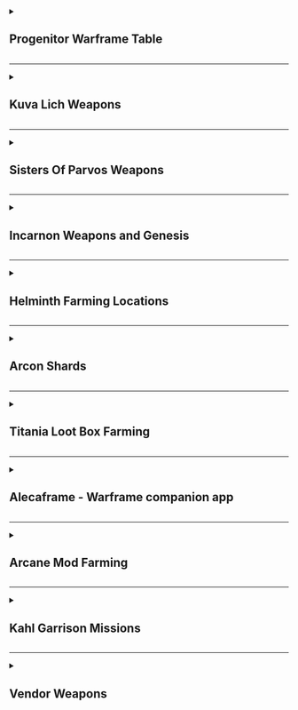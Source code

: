 <details><summary><h2>Progenitor Warframe Table</h2></summary>

| TYPE                                                                                                                                                                                                                                                  | -                                                                                                                                                                                               | -                                                                                                                                                                                               | -                                                                                                                                                                                                         | -                                                                                                                                                                                                    | -                                                                                                                                                                                                    | -                                                                                                                                                                                               | -                                                                                                                                                                                               | -                                                                                                                                                                                          | -                                                                                                                                                                                          | -   |
| ----------------------------------------------------------------------------------------------------------------------------------------------------------------------------------------------------------------------------------------------------- | ----------------------------------------------------------------------------------------------------------------------------------------------------------------------------------------------- | ----------------------------------------------------------------------------------------------------------------------------------------------------------------------------------------------- | --------------------------------------------------------------------------------------------------------------------------------------------------------------------------------------------------------- | ---------------------------------------------------------------------------------------------------------------------------------------------------------------------------------------------------- | ---------------------------------------------------------------------------------------------------------------------------------------------------------------------------------------------------- | ----------------------------------------------------------------------------------------------------------------------------------------------------------------------------------------------- | ----------------------------------------------------------------------------------------------------------------------------------------------------------------------------------------------- | ------------------------------------------------------------------------------------------------------------------------------------------------------------------------------------------ | ------------------------------------------------------------------------------------------------------------------------------------------------------------------------------------------ | --- |
| [![DmgImpactSmall64](https://static.wikia.nocookie.net/warframe/images/4/4c/DmgImpactSmall64.png/revision/latest/scale-to-width-down/32?cb=20210326161307)](/wiki/Damage/Impact_Damage) [Impact](/wiki/Damage/Impact_Damage)                          | [![BaruukIcon272](https://static.wikia.nocookie.net/warframe/images/b/b5/BaruukIcon272.png/revision/latest/scale-to-width-down/31?cb=20181219151057)](/wiki/Baruuk) [Baruuk](/wiki/Baruuk)      | [![GaussIcon272](https://static.wikia.nocookie.net/warframe/images/3/34/GaussIcon272.png/revision/latest/scale-to-width-down/31?cb=20191102061637)](/wiki/Gauss) [Gauss](/wiki/Gauss)           | [![GrendelIcon272](https://static.wikia.nocookie.net/warframe/images/1/18/GrendelIcon272.png/revision/latest/scale-to-width-down/31?cb=20191102061815)](/wiki/Grendel) [Grendel](/wiki/Grendel)           | [![RhinoIcon272](https://static.wikia.nocookie.net/warframe/images/8/8d/RhinoIcon272.png/revision/latest/scale-to-width-down/31?cb=20180121174212)](/wiki/Rhino) [Rhino](/wiki/Rhino)                | [![SevagothIcon272](https://static.wikia.nocookie.net/warframe/images/0/0c/SevagothIcon272.png/revision/latest/scale-to-width-down/31?cb=20210414042501)](/wiki/Sevagoth) [Sevagoth](/wiki/Sevagoth) | [![WukongIcon272](https://static.wikia.nocookie.net/warframe/images/6/68/WukongIcon272.png/revision/latest/scale-to-width-down/31?cb=20180121174232)](/wiki/Wukong) [Wukong](/wiki/Wukong)      | [![ZephyrIcon272](https://static.wikia.nocookie.net/warframe/images/1/1d/ZephyrIcon272.png/revision/latest/scale-to-width-down/31?cb=20180121174233)](/wiki/Zephyr) [Zephyr](/wiki/Zephyr)      |
| [![DmgFireSmall64](https://static.wikia.nocookie.net/warframe/images/3/3b/DmgHeatSmall64.png/revision/latest/scale-to-width-down/32?cb=20210323025835)](/wiki/Damage/Heat_Damage) [Heat](/wiki/Damage/Heat_Damage)                                    | [![ChromaIcon272](https://static.wikia.nocookie.net/warframe/images/6/60/ChromaIcon272.png/revision/latest/scale-to-width-down/31?cb=20180121174115)](/wiki/Chroma) [Chroma](/wiki/Chroma)      | [![EmberIcon272](https://static.wikia.nocookie.net/warframe/images/5/50/EmberIcon272.png/revision/latest/scale-to-width-down/31?cb=20180121174118)](/wiki/Ember) [Ember](/wiki/Ember)           | [![InarosIcon272](https://static.wikia.nocookie.net/warframe/images/3/33/InarosIcon272.png/revision/latest/scale-to-width-down/31?cb=20180121174135)](/wiki/Inaros) [Inaros](/wiki/Inaros)                | [![KullervoIcon272](https://static.wikia.nocookie.net/warframe/images/c/c8/KullervoIcon272.png/revision/latest/scale-to-width-down/31?cb=20230622002515)](/wiki/Kullervo) [Kullervo](/wiki/Kullervo) | [![NezhaIcon272](https://static.wikia.nocookie.net/warframe/images/e/ee/NezhaIcon272.png/revision/latest/scale-to-width-down/31?cb=20180121174155)](/wiki/Nezha) [Nezha](/wiki/Nezha)                | [![ProteaIcon272](https://static.wikia.nocookie.net/warframe/images/6/63/ProteaIcon272.png/revision/latest/scale-to-width-down/31?cb=20200616142026)](/wiki/Protea) [Protea](/wiki/Protea)      | [![VaubanIcon272](https://static.wikia.nocookie.net/warframe/images/d/de/VaubanIcon272.png/revision/latest/scale-to-width-down/31?cb=20180121174227)](/wiki/Vauban) [Vauban](/wiki/Vauban)      | [![WispIcon272](https://static.wikia.nocookie.net/warframe/images/a/a3/WispIcon272.png/revision/latest/scale-to-width-down/31?cb=20210505121139)](/wiki/Wisp) [Wisp](/wiki/Wisp)           |
| [![DmgColdSmall64](https://static.wikia.nocookie.net/warframe/images/b/b1/DmgColdSmall64.png/revision/latest/scale-to-width-down/32?cb=20210323025839)](/wiki/Damage/Cold_Damage) [Cold](/wiki/Damage/Cold_Damage)                                    | [![FrostIcon272](https://static.wikia.nocookie.net/warframe/images/d/d0/FrostIcon272.png/revision/latest/scale-to-width-down/31?cb=20180121174127)](/wiki/Frost) [Frost](/wiki/Frost)           | [![GaraIcon272](https://static.wikia.nocookie.net/warframe/images/8/84/GaraIcon272.png/revision/latest/scale-to-width-down/31?cb=20180121174128)](/wiki/Gara) [Gara](/wiki/Gara)                | [![HildrynIcon272](https://static.wikia.nocookie.net/warframe/images/1/19/HildrynIcon272.png/revision/latest/scale-to-width-down/31?cb=20210901193927)](/wiki/Hildryn) [Hildryn](/wiki/Hildryn)           | [![RevenantIcon272](https://static.wikia.nocookie.net/warframe/images/0/02/RevenantIcon272.png/revision/latest/scale-to-width-down/31?cb=20181209040330)](/wiki/Revenant) [Revenant](/wiki/Revenant) | [![StyanaxIcon272](https://static.wikia.nocookie.net/warframe/images/c/c3/StyanaxIcon272.png/revision/latest/scale-to-width-down/31?cb=20220907225007)](/wiki/Styanax) [Styanax](/wiki/Styanax)      | [![TitaniaIcon272](https://static.wikia.nocookie.net/warframe/images/e/e8/TitaniaIcon272.png/revision/latest/scale-to-width-down/31?cb=20180121174217)](/wiki/Titania) [Titania](/wiki/Titania) | [![TrinityIcon272](https://static.wikia.nocookie.net/warframe/images/f/f9/TrinityIcon272.png/revision/latest/scale-to-width-down/31?cb=20180121174220)](/wiki/Trinity) [Trinity](/wiki/Trinity) |
| [![DmgElectricitySmall64](https://static.wikia.nocookie.net/warframe/images/e/ea/DmgElectricitySmall64.png/revision/latest/scale-to-width-down/32?cb=20210323025834)](/wiki/Damage/Electricity_Damage) [Electricity](/wiki/Damage/Electricity_Damage) | [![BansheeIcon272](https://static.wikia.nocookie.net/warframe/images/f/f8/BansheeIcon272.png/revision/latest/scale-to-width-down/31?cb=20180121174113)](/wiki/Banshee) [Banshee](/wiki/Banshee) | [![CalibanIcon](https://static.wikia.nocookie.net/warframe/images/5/55/CalibanIcon.png/revision/latest/scale-to-width-down/31?cb=20211215231357)](/wiki/Caliban) [Caliban](/wiki/Caliban)       | [![ExcaliburIcon272](https://static.wikia.nocookie.net/warframe/images/2/2c/ExcaliburIcon272.png/revision/latest/scale-to-width-down/31?cb=20180121174123)](/wiki/Excalibur) [Excalibur](/wiki/Excalibur) | [![GyreIcon272](https://static.wikia.nocookie.net/warframe/images/6/6d/GyreIcon272.png/revision/latest/scale-to-width-down/31?cb=20220428041640)](/wiki/Gyre) [Gyre](/wiki/Gyre)                     | [![LimboIcon272](https://static.wikia.nocookie.net/warframe/images/a/a7/LimboIcon272.png/revision/latest/scale-to-width-down/31?cb=20180121174139)](/wiki/Limbo) [Limbo](/wiki/Limbo)                | [![NovaIcon272](https://static.wikia.nocookie.net/warframe/images/4/40/NovaIcon272.png/revision/latest/scale-to-width-down/31?cb=20180121174200)](/wiki/Nova) [Nova](/wiki/Nova)                | [![ValkyrIcon272](https://static.wikia.nocookie.net/warframe/images/7/7d/ValkyrIcon272.png/revision/latest/scale-to-width-down/31?cb=20180121174223)](/wiki/Valkyr) [Valkyr](/wiki/Valkyr)      | [![VoltIcon272](https://static.wikia.nocookie.net/warframe/images/9/95/VoltIcon272.png/revision/latest/scale-to-width-down/31?cb=20180121174230)](/wiki/Volt) [Volt](/wiki/Volt)           |
| [![DmgToxinSmall64](https://static.wikia.nocookie.net/warframe/images/4/4f/DmgToxinSmall64.png/revision/latest/scale-to-width-down/32?cb=20210323025838)](/wiki/Damage/Toxin_Damage) [Toxin](/wiki/Damage/Toxin_Damage)                               | [![AtlasIcon272](https://static.wikia.nocookie.net/warframe/images/0/01/AtlasIcon272.png/revision/latest/scale-to-width-down/31?cb=20180121174110)](/wiki/Atlas) [Atlas](/wiki/Atlas)           | [![DagathIcon272](https://static.wikia.nocookie.net/warframe/images/3/34/DagathIcon272.png/revision/latest/scale-to-width-down/31?cb=20231019020319)](/wiki/Dagath) [Dagath](/wiki/Dagath)      | [![IvaraIcon272](https://static.wikia.nocookie.net/warframe/images/4/4b/IvaraIcon272.png/revision/latest/scale-to-width-down/31?cb=20180121174137)](/wiki/Ivara) [Ivara](/wiki/Ivara)                     | [![KhoraIcon272](https://static.wikia.nocookie.net/warframe/images/0/0f/KhoraIcon272.png/revision/latest/scale-to-width-down/31?cb=20180423191901)](/wiki/Khora) [Khora](/wiki/Khora)                | [![NekrosIcon272](https://static.wikia.nocookie.net/warframe/images/8/8b/NekrosIcon272.png/revision/latest/scale-to-width-down/31?cb=20180121174153)](/wiki/Nekros) [Nekros](/wiki/Nekros)           | [![NidusIcon272](https://static.wikia.nocookie.net/warframe/images/5/5e/NidusIcon272.png/revision/latest/scale-to-width-down/31?cb=20180121174157)](/wiki/Nidus) [Nidus](/wiki/Nidus)           | [![OberonIcon272](https://static.wikia.nocookie.net/warframe/images/1/1c/OberonIcon272.png/revision/latest/scale-to-width-down/31?cb=20180121174207)](/wiki/Oberon) [Oberon](/wiki/Oberon)      | [![SarynIcon272](https://static.wikia.nocookie.net/warframe/images/2/23/SarynIcon272.png/revision/latest/scale-to-width-down/31?cb=20180121174215)](/wiki/Saryn) [Saryn](/wiki/Saryn)      |
| [![DmgMagneticSmall64](https://static.wikia.nocookie.net/warframe/images/8/83/DmgMagneticSmall64.png/revision/latest/scale-to-width-down/32?cb=20210323025836)](/wiki/Damage/Magnetic_Damage) [Magnetic](/wiki/Damage/Magnetic_Damage)                | [![CitrineIcon272](https://static.wikia.nocookie.net/warframe/images/8/82/CitrineIcon272.png/revision/latest/scale-to-width-down/31?cb=20230215182406)](/wiki/Citrine) [Citrine](/wiki/Citrine) | [![HarrowIcon272](https://static.wikia.nocookie.net/warframe/images/6/68/HarrowIcon272.png/revision/latest/scale-to-width-down/31?cb=20180121174130)](/wiki/Harrow) [Harrow](/wiki/Harrow)      | [![HydroidIcon272](https://static.wikia.nocookie.net/warframe/images/8/8f/HydroidIcon272.png/revision/latest/scale-to-width-down/31?cb=20180121174134)](/wiki/Hydroid) [Hydroid](/wiki/Hydroid)           | [![LavosIcon272](https://static.wikia.nocookie.net/warframe/images/f/f9/LavosIcon272.png/revision/latest/scale-to-width-down/31?cb=20201218203644)](/wiki/Lavos) [Lavos](/wiki/Lavos)                | [![MagIcon272](https://static.wikia.nocookie.net/warframe/images/8/89/MagIcon272.png/revision/latest/scale-to-width-down/31?cb=20180121174145)](/wiki/Mag) [Mag](/wiki/Mag)                          | [![MesaIcon272](https://static.wikia.nocookie.net/warframe/images/0/08/MesaIcon272.png/revision/latest/scale-to-width-down/31?cb=20180121174147)](/wiki/Mesa) [Mesa](/wiki/Mesa)                | [![XakuIcon272](https://static.wikia.nocookie.net/warframe/images/b/be/XakuIcon272.png/revision/latest/scale-to-width-down/31?cb=20200826170409)](/wiki/Xaku) [Xaku](/wiki/Xaku)                | [![YareliIcon272](https://static.wikia.nocookie.net/warframe/images/2/2f/YareliIcon272.png/revision/latest/scale-to-width-down/31?cb=20210706231956)](/wiki/Yareli) [Yareli](/wiki/Yareli) |
| [![DmgRadiationSmall64](https://static.wikia.nocookie.net/warframe/images/1/1b/DmgRadiationSmall64.png/revision/latest/scale-to-width-down/32?cb=20210323025837)](/wiki/Damage/Radiation_Damage) [Radiation](/wiki/Damage/Radiation_Damage)           | [![AshIcon272](https://static.wikia.nocookie.net/warframe/images/0/0d/AshIcon272.png/revision/latest/scale-to-width-down/31?cb=20180121174108)](/wiki/Ash) [Ash](/wiki/Ash)                     | [![EquinoxIcon272](https://static.wikia.nocookie.net/warframe/images/7/7a/EquinoxIcon272.png/revision/latest/scale-to-width-down/31?cb=20180121174120)](/wiki/Equinox) [Equinox](/wiki/Equinox) | [![GarudaIcon272](https://static.wikia.nocookie.net/warframe/images/8/8f/GarudaIcon272.png/revision/latest/scale-to-width-down/31?cb=20181110001450)](/wiki/Garuda) [Garuda](/wiki/Garuda)                | [![LokiIcon272](https://static.wikia.nocookie.net/warframe/images/0/0e/LokiIcon272.png/revision/latest/scale-to-width-down/31?cb=20180121174142)](/wiki/Loki) [Loki](/wiki/Loki)                     | [![MirageIcon272](https://static.wikia.nocookie.net/warframe/images/d/d6/MirageIcon272.png/revision/latest/scale-to-width-down/31?cb=20180121174150)](/wiki/Mirage) [Mirage](/wiki/Mirage)           | [![NyxIcon272](https://static.wikia.nocookie.net/warframe/images/9/93/NyxIcon272.png/revision/latest/scale-to-width-down/31?cb=20180121174204)](/wiki/Nyx) [Nyx](/wiki/Nyx)                     | [![OctaviaIcon272](https://static.wikia.nocookie.net/warframe/images/7/7f/OctaviaIcon272.png/revision/latest/scale-to-width-down/31?cb=20180121174209)](/wiki/Octavia) [Octavia](/wiki/Octavia) | [![QorvexIcon272](https://static.wikia.nocookie.net/warframe/images/8/8f/QorvexIcon272.png/revision/latest/scale-to-width-down/31?cb=20231214120354)](/wiki/Qorvex) [Qorvex](/wiki/Qorvex) | [![VorunaIcon272](https://static.wikia.nocookie.net/warframe/images/3/3c/VorunaIcon272.png/revision/latest/scale-to-width-down/31?cb=20221130191427)](/wiki/Voruna) [Voruna](/wiki/Voruna) |

</details>

---

<details><summary><h2>Kuva Lich Weapons</h2></summary>

> <details><summary><h3>Selecting a Kuva Lich weapon</h3></summary>
>
> - Finish The War Within quest to unlock Kuva Liches
> - If you're farming for a specific weapon, choose a Progenitor Warframe based on the table above
> - Start a Level 20+ Grineer Mission. Cassini Capture on Saturn is popular
> - The timer starts when the light flicker, this can be immediately on start or during the mission
> - On Capture missions, the lights wont flicker until after the mission target has been successfully captured
> - Kill 10 Grineer within 1 minute to trigger a Kuva Larvaling (Below)
> - When a Kuva Larvaling is killed they will display a weapon above their head
> - If its the weapon you want, hold Q to execute the Lich, complete the mission and extract normally
> - If its not the weapon you want, complete the Mission and extract normally to try again
>
> </details>
>
> ---
>
> <details><summary><h3>Unlocking the Kuva Lich weapon</h3></summary>
>
> - On creation of a Kuva Lich, they generate a random passphrase of 3 different Requiems
> - To spawn the Lich, you'll need to execute thralls in Kuva Lich missions
> - Players must slot the matching Requiem Mods in their Parazon and defeat the Lich until they find the correct order
> - Always place an Oull requiem mod in the first slot of your paragon, as it acts as a wildcard (Guaranteed success on the first try)
> - Start on Earth, select any mission with the Lich icon (higher level)
> - Play through the missions, executing thralls along the way to draw out your Kuva Lich
> - Once your Kuva Lich has spawned:
>   - Down the Kuva Lich without executing until you've revealed your first 2 Requiem Murmurs
>   - Slot the 2 known murmurs in the first 2 slots and an Oull (wildcard) in the third slot
>   - Down the Kuva Lich and execute it
>     - If the first mod is wrong, swap it with the second slot
>     - If the first mod is right and the second mod is wrong, swap the second mod to the third slot
>   - Down the Kuva Lich and execute it
>     - If the first mod is wrong, swap it with the third slot
>   - Down the Kuva Lich and execute it
>     - You should now have all 3 mods in the correct order
>
> </details>
>
> ---
>
> <details><summary><h3>Buying a Kuva Lich contract</h3></summary>
>
> - You can buy Kuva Lich contracts on [Warframe.Market](https://warframe.market/auctions) to skip the Larvaling farm
> - Find the Lich you want to buy
> - Meet the seller in the Crimson Branch room of a Dojo
> - Complete the trade to activate the Lich
>
> </details>
>
> ---
>
> <details><summary><h3>Kuva Lich Images</h3></summary>
>
> |                         Male Larvaling                         |                         Female Larvaling                         |
> | :------------------------------------------------------------: | :--------------------------------------------------------------: |
> | <img src="./img/warframe/kuva/maleLarvaling.webp" width="100"> | <img src="./img/warframe/kuva/femaleLarvaling.webp" width="100"> |
>
> </details>

</details>

---

<details><summary><h2>Sisters Of Parvos Weapons</h2></summary>

> <details><summary><h3>Selecting a Tenet Weapon</h3></summary>
>
> - Finish The War Within and Call of the Tempestarii questlines
> - If you're farming for a specific weapon, choose a Progenitor Warframe based on the table above
> - Start a Level 20+ Corpus Mission. Hydra Capture on Pluto is popular
> - Find the Granum Void (Golden Hand) and start a Zenith Crown
> - If you don't have a Zenith Crown, wait 3 to 6 minutes for a Treasurer to spawn and kill them to gain one
> - Complete the Granum Void to spawn a Candidate
> - When a Candidate is killed they will display a weapon above their head
> - If its the weapon you want, hold Q to execute the candidate, complete the mission and extract normally
> - If its not the weapon you want, complete the Mission and extract normally to try again
>
> </details>
>
> ---
>
> <details><summary><h3>Unlocking a Tenet Weapon</h3></summary>
>
> - On creation of a Candidate, they generate a random passphrase of 3 different Requiems
> - Defeating Candidates will reveal the Requiems for their passphrase, but not the order
> - Players must slot the matching Requiem Mods in their Parazon and defeat the candidate until they find the correct order
> - Always place an Oull requiem mod in the first slot of your paragon, as it acts as a wildcard (Guaranteed success on the first try)
>
> </details>
>
> ---
>
> <details><summary><h3>Buying a candidate contract</h3></summary>
>
> - You can buy candidate contracts on [Warframe.Market](https://warframe.market/auctions) to skip the candidate farm
> - Find the candidate you want to buy
> - Meet the seller in the Crimson Branch room of a Dojo
> - Complete the trade to activate the candidate
>
> </details>
>
> ---
>
> <details><summary><h3>Sisters Of Parvos Images</h3></summary>
>
> |                           Treasurer                           |                          Zenith Granum Crown                          |                         Granum Void Hand Tribute                          |
> | :-----------------------------------------------------------: | :-------------------------------------------------------------------: | :-----------------------------------------------------------------------: |
> | <img src="./img/warframe/sisters/treasurer.webp" width="100"> | <img src="./img/warframe/sisters/zenithGranumCrown.webp" width="100"> | <img src="./img/warframe/sisters/granumVoidHandTribute.webp" width="100"> |
>
> </details>

</details>

---

<details><summary><h2>Incarnon Weapons and Genesis</h2></summary>

> <details><summary><h3>Incarnon Weapons</h3></summary>
>
> - Finish the "Angels of the Zariman" questline to unlock access to Incarnon weapons.
> - Visit Cavalero located in the Chrysalith aboard the Zariman. He is the vendor for Incarnon weapons.
> - Exchange Holdfasts, a form of standing earned through Zariman activities, for Incarnon weapons with Cavalero.
>
> </details>
>
> ---
>
> <details><summary><h3>Incarnon Genesis</h3></summary>
>
> - Review the [Reward Rotation](https://warframe.fandom.com/wiki/Incarnon#Reward_Rotation) to know which Genesis Adapters are available that week.
> - From the Orbiter's star chart, locate and click the Duvari icon (resembles a metal head) at the top right corner to open the Duvari menu.
> - Within the Duvari menu, choose two Genesis Adapters you wish to aim for during the week
> - Complete "The Circuit" missions on the Steel Path difficulty level to earn Genesis Adapters as rewards, specifically at the 5th and 10th tiers.
> - After receiving a Incarnon Genesis Adapter, visit Cavalero located in the Chrysalith aboard the Zariman to Evolve your weapons
>
> </details>

</details>

---

<details><summary><h2>Helminth Farming Locations</h2></summary>

> <details><summary><h3>Bile</h3></summary>
>
> | Resource                    | Best Farming Location(s)                            | Additional Notes                                                                                                        |
> | --------------------------- | --------------------------------------------------- | ----------------------------------------------------------------------------------------------------------------------- |
> | Aggristone                  | -                                                   | -                                                                                                                       |
> | Ariette Scale               | -                                                   | -                                                                                                                       |
> | Antiserum Injector Fragment | Infested Salvage missions (Oestrus, Eris)           | Use Nekros with Desecrate, Hydroid with Pilfering Swarm, or Khora with Pilfering Strangledome for increased drop rates. |
> | Argon Crystal               | Void missions (any)                                 | Best farmed in missions like Capture for quick runs. Argon Crystals decay over time, so use them quickly.               |
> | Cryotic                     | Excavation missions (any planet)                    | Longer missions yield more Cryotic. Consider using frames like Frost, Limbo, or Gara for defense.                       |
> | Diluted Thermia             | Thermia Fractures on Orb Vallis (Venus)             | Available during the "Operation: Buried Debts" event. Collect and close Thermia Fractures.                              |
> | Enigma Gyrum                | -                                                   | -                                                                                                                       |
> | Isos                        | Railjack missions, specifically in the Veil Proxima | Farming in higher-level Railjack missions increases the drop rate.                                                      |
> | Javlok Capacitor            | Incursions in the Plains of Eidolon (Earth)         | Random drop from enemy units during Incursions.                                                                         |
> | Morphics                    | Mars, Mercury, Pluto, and Europa                    | War, Mars and Apollodorus, Mercury are good farming spots. Use frames with loot abilities for better efficiency.        |
> | Nav Coordinate              | Assassination missions, Orokin Derelict missions    | Common in the reward pool for these mission types.                                                                      |
> | Omega Isotope               | Planets where a Fomorian event is active            | Drop from any mission on a planet under invasion.                                                                       |
> | Orokin Cipher               | Orokin Derelict Vaults                              | Requires a Dragon Key to access vaults. Random chance to obtain Ciphers from the vaults.                                |
> | Rune Marrow                 | -                                                   | -                                                                                                                       |
> | Somatic Fibers              | Lua (The Moon)                                      | Drops from Sentients. Farming during missions like Crossfire Exterminate can yield good results.                        |
> | Thermal Sludge              | Orb Vallis (Venus)                                  | Found in containers and as environmental pickups. Good spots are around the outskirts of Fortuna and industrial areas.  |
> | Ticor Plate                 | Railjack missions, specifically in the Veil Proxima | Higher-level Railjack missions have a better drop rate.                                                                 |
> | Vainthorn                   | -                                                   | -                                                                                                                       |
> | Voidgel Orb                 | Void Storm missions in Railjack                     | Drops from enemies and crates during Void Storms.                                                                       |
>
> </details>
>
> ---
>
> <details><summary><h3>Biotics</h3></summary>
>
> | Resource             | Best Farming Location(s)                       | Additional Notes                                             |
> | -------------------- | ---------------------------------------------- | ------------------------------------------------------------ |
> | Connla Sprout        | Cambion Drift (Deimos)                         | Found in the wild, especially around bodies of water.        |
> | Dracroot             | Cambion Drift (Deimos)                         | Commonly found in the wild across Deimos.                    |
> | Dusklight Sarracenia | Ceres, in swampy waters                        | Best found in the Grineer Shipyard missions.                 |
> | Eevani               | -                                              | -                                                            |
> | Frostleaf            | On the ground in any cold environment on Venus | Look around the edges of cliffs and in open areas.           |
> | Ganglion             | Cambion Drift (Deimos)                         | Dropped by Deimos enemies and found in the environment.      |
> | Gorgaricus Spore     | Orb Vallis (Venus)                             | Found in caves and around mushroom patches.                  |
> | Kovnik               | -                                              | -                                                            |
> | Lunar Pitcher        | Lua                                            | Spawns in and around the Orokin structures.                  |
> | Maprico              | Plains of Eidolon (Earth)                      | Found on trees in the Plains.                                |
> | Moonlight Dragonlily | Plains of Eidolon (Earth) - night              | Found near water bodies during the night.                    |
> | Moonlight Jadeleaf   | Plains of Eidolon (Earth) - night              | Grows in grassy areas during the night.                      |
> | Moonlight Threshcone | Plains of Eidolon (Earth) - night              | Found in forested areas during the night.                    |
> | Mytocardia Spore     | Orb Vallis (Venus)                             | Found in the caves of Orb Vallis.                            |
> | Nistlepod            | Plains of Eidolon (Earth)                      | Grows on trees, especially near Grineer outposts.            |
> | Pustulite            | Cambion Drift (Deimos)                         | Dropped by enemies and found in the environment.             |
> | Ruk's Claw           | Grineer Asteroid missions (e.g., Mars)         | Grows in patches on the ground in Grineer Asteroid tilesets. |
> | Silphsela            | -                                              | -                                                            |
> | Sunlight Dragonlily  | Plains of Eidolon (Earth) - day                | Found near water bodies during the day.                      |
> | Sunlight Jadeleaf    | Plains of Eidolon (Earth) - day                | Grows in grassy areas during the day.                        |
> | Sunlight Threshcone  | Plains of Eidolon (Earth) - day                | Found in forested areas during the day.                      |
> | Tasoma Extract       | -                                              | -                                                            |
> | Tepa Nodule          | Cambion Drift (Deimos)                         | Found in the wild, often in areas with infestation presence. |
> | Ueymag               | -                                              | -                                                            |
> | Vestan Moss          | Asteroid missions, like those on Mercury       | Look on shaded rock walls in outdoor areas.                  |
> | Yao Shrub            | -                                              | -                                                            |
>
> </details>
>
> ---
>
> <details><summary><h3>Calx</h3></summary>
>
> | Resource                | Best Farming Location(s)                             | Additional Notes                                                                                                      |
> | ----------------------- | ---------------------------------------------------- | --------------------------------------------------------------------------------------------------------------------- |
> | Asterite                | Railjack missions, particularly in the Veil Proxima  | Farming in higher-level Railjack missions increases the drop rate.                                                    |
> | Belric Crystal Fragment | -                                                    | -                                                                                                                     |
> | Cubic Diodes            | Corpus Ship missions, especially on Europa           | Dropped by Eximus units on Corpus ships. Best farmed during Eximus Stronghold Sortie missions for higher spawn rates. |
> | Gallos Rods             | Railjack missions, particularly around Earth Proxima | Found in containers and as drops from enemies in Railjack missions.                                                   |
> | Grokdrul                | Plains of Eidolon (Earth)                            | Can be collected from Grokdrul Drums in Grineer camps.                                                                |
> | Hexenon                 | Jupiter, especially the Gas City rework tileset      | Farmable from enemies and containers on Jupiter. Io, Jupiter is a popular spot for Hexenon farming.                   |
> | Iradite                 | Plains of Eidolon (Earth)                            | Found in the wild, especially in higher-level areas of the Plains. Break iradite formations.                          |
> | Lucent Teroglobe        | Cambion Drift (Deimos)                               | Dropped by enemies and found in the environment.                                                                      |
> | Nacreous Pebble         | -                                                    | -                                                                                                                     |
> | Nullstones              | Void missions                                        | Dropped by enemies and found in containers within the Void.                                                           |
> | Rania Crystal Fragment  | -                                                    | -                                                                                                                     |
> | Rubedo                  | Phobos, Earth, Pluto, Europa, Sedna, and Orokin Void | Higher drop rates in Void missions. Tycho, Lua is also a popular spot due to high enemy density.                      |
>
> </details>
>
> ---
>
> <details><summary><h3>Oxides</h3></summary>
>
> | Resource    | Best Farming Location(s)                                            | Additional Notes                                                                                               |
> | ----------- | ------------------------------------------------------------------- | -------------------------------------------------------------------------------------------------------------- |
> | Alloy Plate | Venus, Ceres, Jupiter, Sedna                                        | Can be efficiently farmed in missions with high enemy density, such as Defense and Survival missions.          |
> | Carbides    | Shipyard missions on Ceres, particularly against the Grineer        | Dropped by Eximus units on Ceres. Best farmed during Eximus Stronghold Sortie missions for higher spawn rates. |
> | Ferrite     | Mercury, Earth, Neptune, Orokin Void                                | High quantities can be found in Void missions. Capture missions are quick and can yield a good amount.         |
> | Gallium     | Mars, Uranus                                                        | Low drop rate but can be farmed efficiently on Uranus due to a higher number of boss and rare enemy spawns.    |
> | Maw Fang    | -                                                                   | -                                                                                                              |
> | Oxium       | Corpus missions, especially on Jupiter and Pluto                    | Oxium Ospreys are the primary source. Io, Jupiter is a popular farming location.                               |
> | Salvage     | Mars, Jupiter, Sedna                                                | Large quantities can be gathered in endless missions on these planets.                                         |
> | Tellurium   | Ophelia on Uranus                                                   | Rare resource that can drop in Archwing missions or Uranus Sealab tiles.                                       |
> | Titanium    | Railjack missions, particularly in Earth Proxima and Saturn Proxima | Farming in Railjack missions yields a good amount. Breaking down wreckage also grants Titanium.                |
>
> </details>
>
> ---
>
> <details><summary><h3>Pheromones</h3></summary>
>
> | Resource            | Best Farming Location(s)                       | Additional Notes                                                                                |
> | ------------------- | ---------------------------------------------- | ----------------------------------------------------------------------------------------------- |
> | Chitinous Husk      | Cambion Drift (Deimos)                         | Dropped by Deimos enemies, particularly the tougher variants.                                   |
> | Infected Palpators  | Cambion Drift (Deimos)                         | Dropped by infested enemies on Deimos.                                                          |
> | Lamentus            | -                                              | -                                                                                               |
> | Mutagen Sample      | Orokin Derelict, Eris, Deimos                  | Best farmed in the Orokin Derelict and Eris. Clan Dojo research resource.                       |
> | Nano Spores         | Saturn, Neptune, Eris, Orokin Derelict         | High quantities can be farmed in Survival, Defense, or Infested Salvage missions.               |
> | Neurodes            | Earth, Eris, Lua, Deimos                       | Lua's Plato mission is a popular spot due to frequent Eximus spawns.                            |
> | Plastids            | Saturn, Uranus, Phobos, Pluto, Eris            | Survival missions on Saturn and Uranus are good for farming Plastids.                           |
> | Pulsating Tubercles | Cambion Drift (Deimos)                         | Dropped by Deimos enemies. Rare resource.                                                       |
> | Severed Bile Sac    | Cambion Drift (Deimos)                         | Dropped by Deimos enemies. Rare resource.                                                       |
> | Thrax Plasm         | Zariman Ten Zero                               | Dropped by enemies in Zariman missions.                                                         |
> | Lua Thrax Plasm     | Lua, during Zariman-related missions or events | A variant of Thrax Plasm, specific to Lua during certain missions or events related to Zariman. |
>
> </details>
>
> ---
>
> <details><summary><h3>Synthetics</h3></summary>
>
> | Resource          | Best Farming Location(s)                                                  | Additional Notes                                                                                    |
> | ----------------- | ------------------------------------------------------------------------- | --------------------------------------------------------------------------------------------------- |
> | Aucrux Capacitors | -                                                                         | -                                                                                                   |
> | Circuits          | Venus, Ceres, Kuva Fortress                                               | Endless missions on these planets can provide a steady supply.                                      |
> | Control Module    | Neptune, Europa, Void                                                     | The Void is a reliable source, with missions like Survival and Defense being particularly fruitful. |
> | Cryptographic ALU | Corpus Ship Sabotage missions (Ice Planet) during Razorback Armada events | Obtained by destroying Corpus Ship security nodes. Only drops during the Razorback Armada invasion. |
> | Detonite Ampule   | Grineer missions                                                          | Common drop from Grineer enemies.                                                                   |
> | Entrati Lanthorn  | -                                                                         | -                                                                                                   |
> | Fieldron Sample   | Corpus missions                                                           | Common drop from Corpus enemies.                                                                    |
> | Komms             | -                                                                         | -                                                                                                   |
> | Neural Sensors    | Jupiter, Kuva Fortress                                                    | Alad V on Jupiter is a popular boss for Neural Sensor farming.                                      |
> | Orokin Cell       | Tethys on Saturn                                                          | Sargas Ruk on Saturn, dies fast to Ignis Wraith                                                     |
> | Polymer Bundle    | Mercury, Venus, Uranus                                                    | Dark Sector missions on Uranus, such as Assur, offer increased drop rates.                          |
> | Saggen Pearl      | Cambion Drift (Deimos)                                                    | Found in the wild, particularly in the exocrine of Deimos. Rare resource.                           |
>
> </details>
>
> ---
>
> <details><summary><h3>Sentient Ap3etite</h2></summary>
>
> | Resource                  | Best Farming Location(s)                                                   | Additional Notes                                                                                                      |
> | ------------------------- | -------------------------------------------------------------------------- | --------------------------------------------------------------------------------------------------------------------- |
> | Anomaly Shard             | Veil Proxima during Sentient Anomaly in the Railjack missions              | Anomaly Shards are collected from the Sentient Ship that appears in the Veil Proxima for a limited time.              |
> | Cetus Wisp                | Plains of Eidolon near bodies of water                                     | Best farmed at night or using a loot radar to spot them more easily. They spawn around the edges of lakes and ponds.  |
> | Intact Sentient Core      | Plains of Eidolon from Vomvalysts and other Sentient enemies               | Commonly dropped by Vomvalysts upon defeat. Nighttime on the Plains is the best time to farm these.                   |
> | Exceptional Sentient Core | Plains of Eidolon from Sentient enemies                                    | Higher chance of drop from stronger Sentients encountered during nighttime or within the Lua missions.                |
> | Flawless Sentient Core    | Plains of Eidolon from Sentient enemies, particularly during Eidolon hunts | Dropped by stronger Sentient enemies; Eidolon Teralyst, Gantulyst, and Hydrolyst hunts provide these more frequently. |
> | Eidolon Shard             | Plains of Eidolon from Eidolon Teralyst, Gantulyst, Hydrolyst              | Obtained by defeating Eidolons on the Plains of Eidolon. Requires completion of The War Within quest to collect.      |
>
> </details>
>
> ---

</details>

---

<details><summary><h2>Arcon Shards</h2></summary>

A permanent upgrade item taken from Archons and used by the Helminth to further enhance a Warframe

- Complete the Veilbreaker quest
- Install the Helminth Archon Shard Segment
- Archon Shards are awarded from Archon Hunts (1), Netracell (5) and Chipper (1)
  - Archon Hunts are multi-stage missions in a battle against Narmer forces to defeat Pazuul's Archons, accessed from the archon hunts tab on the star chart
  - Netracell is a repeatable mission that can be replayed up to 5 times per week for rewards
  - Chipper is a merchant that appears in the Drifter Camp after reaching Rank 2 with the Kahl's Garrison Syndicate. Archon Shards become available in their shop after reaching Rank 5 with the Kahl's Garrison syndicate. Cost 90 Stock.
- Archon Shards have an 80% chance of being a normal variant and 20% of being Tauforged
- Topaz, Violet, and Emerald Archon Shards are only obtainable through Coalescent Fusion
  - Topaz: Crimson + Amber
  - Violet: Crimson + Azure
  - Emerald: Amber + Azure

</details>

---

<details><summary><h2>Titania Loot Box Farming</h2></summary>

- Subsume Nova's Null Star ability onto Titania
- Equip the Neutron Star augment mod (this is how we break boxes)
- Build for +Range and Efficiency
  - 175 Efficiency
  - 265 Range (Companion Vacuum is 11.5M, Neutron Star is 21.2M)
  - 70% Strength (Needed to break boxes in a single cast)
- Use Razorwing to keep moving while you cast Null Star to break boxes
  <img src="./img/warframe/builds/titaniaNeutronStar.jpeg" width="100%">

</details>

---

<details><summary><h2>Alecaframe - Warframe companion app</h2></summary>

> <details><summary><h3>Installing Alecaframe</h3></summary>
>
> Alecaframe is a companion app for warframe that makes it easier to track your progress, increase your mastery rank and craft, buy and sell items.
>
> - Install [Alecaframe](https://www.alecaframe.com/)
> - Link your [Warframe.Market](Warframe.Market) account in the settings
> - Launch Warframe and ensure your progress is sync'd with Alecaframe
>
> </details>
>
> ---
>
> <details><summary><h3>Debloating Overwolf</h3></summary>
>
> Overwolf is an addon platform that works with developers to ensure mods are TOS compliant and not bannable. The drawback of Overwolf is that it is resource heavy and using tracking and advertising within its overlay. Luckily, we can mitigate most of this by blocking its access to the internet. For this, we'll use "Simplewall", which is a free open-source extension of the native windows firewall that allows us to quickly allow/deny specific applcations internet access.
>
> - Fully close out of Alecaframe and Overwolf, ensure its not running on the taskbar and task manager
> - Install [Simplewall](https://github.com/henrypp/simplewall/releases)
> - In Simplewall, click the "Enable Filters" button
> - Once enabled, a notification will be displayed any time a new application tries to access the internet for the first time
> - Launch Overwolf and the Alecaframe addon
> - When any Overwolf component requests internet access, you can permantently deny it
> - Ensure "Alecaframe.exe" is granted access when it requests. If you block it by mistake you can Allow it form the list in Simplewall.
>
> </details>

</details>

---

<details><summary><h2>Arcane Mod Farming</h2></summary>

- Zariman, Tuvul Commons, Void Cascade Mission Type
- Farm Thrax enemies to drop Arcanes using a Mod Drop Chance Booster
  - Mod Drop Chance Booster is a 3-day booster can be obtained as a reward from Sorties, Archon Hunts, and the Steel Path track of The Circuit
  - It's also offered as a periodic item for sale by Baro Ki'Teer, costing 500 Orokin Ducats and 175,000 to purchase
- Buy Arcanes using Cavalero Standing
- Dissolve junk arcanes for Vosfor
- Trade Vosfor to Loid for Arcanes
- Rank Up Arcanes

</details>

---

<details><summary><h2>Kahl Garrison Missions</h2></summary>

> <details><summary><h3>Sneaky Sabotage Speedrun</h2></summary>
>
> |                                                                                                                                                                   |
> | ----------------------------------------------------------------------------------------------------------------------------------------------------------------- |
> | Console (Marked) &emsp;\|&emsp; Deactivate Right Barrier                                                                                                          |
> | Console (Marked) &emsp;\|&emsp; Deactivate Left Magnalock &emsp;\|&emsp; Deactivate Right Barrier &emsp;\|&emsp; Change To Right Camera                           |
> | Deactivate Left Barrier &emsp;\|&emsp; Exit                                                                                                                       |
> | Exit Door &emsp;\|&emsp; Turn Left &emsp;\|&emsp; Jump Over Railing &emsp;\|&emsp;                                                                                |
> | Stairs Immediately To The Right &emsp;\|&emsp; Hack Console &emsp;\|&emsp; Jump Down &emsp;\|&emsp; Left Door                                                     |
> | Console &emsp;\|&emsp; Deactivate Barrier &emsp;\|&emsp; Exit Room &emsp;\|&emsp; Turn Right                                                                      |
> | Go Up Stairs &emsp;\|&emsp; Turn Right &emsp;\|&emsp; Go Down Stairs &emsp;\|&emsp; Jump Over Railing                                                             |
> | Continue Straight &emsp;\|&emsp; Down Stairs &emsp;\|&emsp; Up Stairs &emsp;\|&emsp; Hack Console                                                                 |
> | Turn Left &emsp;\|&emsp; Jump Railing &emsp;\|&emsp; Climb Wall &emsp;\|&emsp; Fall Down                                                                          |
> | Hack Console &emsp;\|&emsp; Turn Left &emsp;\|&emsp; Activate Elevator &emsp;\|&emsp; Run Towards Blinking Light                                                  |
> | Continue Straight To Room &emsp;\|&emsp; Activate Console &emsp;\|&emsp; Deactivate Barrier &emsp;\|&emsp; 180° Deactivate Magnalock                              |
> | Run To Marked Console &emsp;\|&emsp; Hack Console &emsp;\|&emsp; Run On Left Sloped Wall &emsp;\|&emsp; Double Jump Up To High Ledge                              |
> | Follow Sstairs On Left &emsp;\|&emsp; Enter Room On Left &emsp;\|&emsp; Activate Console &emsp;\|&emsp;                                                           |
> | Right Camera &emsp;\|&emsp; Up Activate Drone &emsp;\|&emsp; Change Symbols To Match Their Connected Door Symbol (Follow Lines) &emsp;\|&emsp; Run Boot Sequence  |
> | Exit &emsp;\|&emsp; Grab Gun &emsp;\|&emsp; Move To 60m Marked Objective &emsp;\|&emsp; Activate Console                                                          |
> | Turn Right &emsp;\|&emsp; Keep Running Staight To Far End Of Long Hall &emsp;\|&emsp; Freeze Boss With Barrel &emsp;\|&emsp; Repeat Each Phase: G, 1, 1, 3, Shoot |
>
> </details>

</details>

---

<details><summary><h2>Vendor Weapons</h2></summary>

> <details><summary><h3>Cetus - Plains of Eidolon (Earth)**</h3></summary>
>  - Hok's Anvil: Hok offers Zaw components, which can be assembled into melee weapons
>    - Resources Required: Ostron Standing, plus various resources found in the Plains of Eidolon like Fish Parts, Ores, and Wisps.
>  - The Quills: Offers Amp parts used to assemble Amps for your Operator. Each unique Amp configuration contributes to Mastery.
>    - Resources Required: Quill Standing, Sentient Cores.
>
> </details>
>
> ---
>
> <details><summary><h3>Fortuna - Orb Vallis (Venus)**</h3></summary>
>  - Rude Zuud's: Sells Kitgun components, which can be combined into custom secondary weapons.
>    - Resources Required: Solaris United Standing, plus Fortuna resources like Gems and Fish Parts.
>  - Legs: Offers MOA companions, with each unique MOA chassis contributing to Mastery.
>    - Resources Required: Solaris United Standing, plus specific resources found in Orb Vallis.
>  - Little Duck: Provides components for Railjack, Amp upgrades and Arcanes for Operators. While not all items directly contribute to Mastery, Amp parts do.
>    - Resources Required: Vox Solaris Standing, Toroids.
>
> </details>
>
> ---
>
> <details><summary><h3>Necralisk - Deimos (Cambion Drift)**</h3></summary>
>  - Father: Sells components for Kitguns (primary versions) and Necramechs.
>    - Resources Required: Entrati Standing, plus Deimos resources like Scintillant and Cryptographic Alu.
>  - Son: Offers conservation tags in exchange for Predasite and Vulpaphyla companions, which can be "revivificated" for Mastery.
>    - Resources Required: Entrati Standing, Conservation Tags, and specific resources for revivification.
>
> </details>
>
> ---
>
> <details><summary><h3>Dojo - Clan Dojo**</h3></summary>
>  - Research Labs (Tenno Lab, Bio Lab, Chem Lab, Energy Lab, and Orokin Lab): Provide blueprints for weapons, Warframes, and Archwings. Crafting and leveling these items contribute to Mastery.
>    - Resources Required: Various resources for research and crafting, plus Clan Contributions.
>
> </details>
>
> ---
>
> <details><summary><h3>The Steel Path Honors - Teshin (Relay Stations)**</h3></summary>
>  - Teshin: Sells unique items and cosmetics for Steel Path, including some weapons.
>    - Resources Required: Steel Essence.
>
> </details>

</details>
